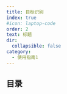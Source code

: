 ```yaml
---
title: 目标识别
index: true
#icon: laptop-code
order: 2
text: 标题
dir:
  collapsible: false
category:
  - 使用指南1
---
```


## 目录
